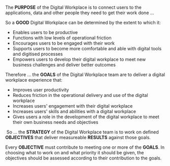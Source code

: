 The **PURPOSE** of the Digital Workplace is to connect users to the applications, data and other people they need to get their work done …

So a **GOOD** Digital Workplace can be determined by the extent to which it:

- Enables users to be productive
- Functions with low levels of operational friction
- Encourages users to be engaged with their work
- Supports users to become more comfortable and able with digital tools and digitised processes
- Empowers users to develop their digital workplace to meet new business challenges and deliver better outcomes

Therefore … the **GOALS** of the Digital Workplace team are to deliver a digital workplace experience that:

- Improves user productivity
- Reduces friction in the operational delivery and use of the digital workplace
- Increases users' engagement with their digital workplace
- Increases users' skills and abilities with a digital workplace
- Gives users a role in the development of the digital workplace to meet their own business needs and objectives

 So … the **STRATEGY** of the Digital Workplace team is to work on defined **OBJECTIVES** that deliver measureable **RESULTS** against those goals.

Every **OBJECTIVE** must contribute to meeting one or more of the **GOALS**. In choosing what to work on and what priority it should be given, the objectives should be assessed according to their contribution to the goals.